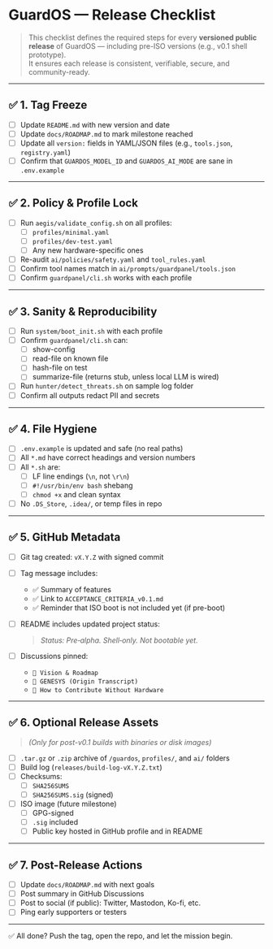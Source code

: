 # GuardOS — Release Checklist

> This checklist defines the required steps for every **versioned public release** of GuardOS — including pre-ISO versions (e.g., v0.1 shell prototype).  
> It ensures each release is consistent, verifiable, secure, and community-ready.

---

## ✅ 1. Tag Freeze

- [ ] Update `README.md` with new version and date
- [ ] Update `docs/ROADMAP.md` to mark milestone reached
- [ ] Update all `version:` fields in YAML/JSON files (e.g., `tools.json`, `registry.yaml`)
- [ ] Confirm that `GUARDOS_MODEL_ID` and `GUARDOS_AI_MODE` are sane in `.env.example`

---

## ✅ 2. Policy & Profile Lock

- [ ] Run `aegis/validate_config.sh` on all profiles:
  - [ ] `profiles/minimal.yaml`
  - [ ] `profiles/dev-test.yaml`
  - [ ] Any new hardware-specific ones
- [ ] Re-audit `ai/policies/safety.yaml` and `tool_rules.yaml`
- [ ] Confirm tool names match in `ai/prompts/guardpanel/tools.json`
- [ ] Confirm `guardpanel/cli.sh` works with each profile

---

## ✅ 3. Sanity & Reproducibility

- [ ] Run `system/boot_init.sh` with each profile
- [ ] Confirm `guardpanel/cli.sh` can:
  - [ ] show-config
  - [ ] read-file on known file
  - [ ] hash-file on test
  - [ ] summarize-file (returns stub, unless local LLM is wired)
- [ ] Run `hunter/detect_threats.sh` on sample log folder
- [ ] Confirm all outputs redact PII and secrets

---

## ✅ 4. File Hygiene

- [ ] `.env.example` is updated and safe (no real paths)
- [ ] All `*.md` have correct headings and version numbers
- [ ] All `*.sh` are:
  - [ ] LF line endings (`\n`, not `\r\n`)
  - [ ] `#!/usr/bin/env bash` shebang
  - [ ] `chmod +x` and clean syntax
- [ ] No `.DS_Store`, `.idea/`, or temp files in repo

---

## ✅ 5. GitHub Metadata

- [ ] Git tag created: `vX.Y.Z` with signed commit
- [ ] Tag message includes:
  - ✅ Summary of features
  - ✅ Link to `ACCEPTANCE_CRITERIA_v0.1.md`
  - ✅ Reminder that ISO boot is not included yet (if pre-boot)
- [ ] README includes updated project status:
  > _Status: Pre‑alpha. Shell‑only. Not bootable yet._

- [ ] Discussions pinned:
  - `📌 Vision & Roadmap`
  - `📌 GENESYS (Origin Transcript)`
  - `📌 How to Contribute Without Hardware`

---

## ✅ 6. Optional Release Assets

> *(Only for post-v0.1 builds with binaries or disk images)*

- [ ] `.tar.gz` or `.zip` archive of `/guardos`, `profiles/`, and `ai/` folders
- [ ] Build log (`releases/build-log-vX.Y.Z.txt`)
- [ ] Checksums:
  - [ ] `SHA256SUMS`
  - [ ] `SHA256SUMS.sig` (signed)
- [ ] ISO image (future milestone)
  - [ ] GPG-signed
  - [ ] `.sig` included
  - [ ] Public key hosted in GitHub profile and in README

---

## ✅ 7. Post-Release Actions

- [ ] Update `docs/ROADMAP.md` with next goals
- [ ] Post summary in GitHub Discussions
- [ ] Post to social (if public): Twitter, Mastodon, Ko-fi, etc.
- [ ] Ping early supporters or testers

---

✅ All done? Push the tag, open the repo, and let the mission begin.
